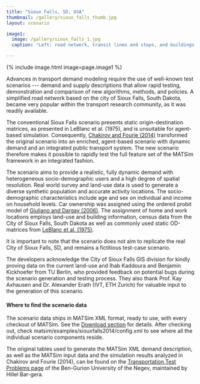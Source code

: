 ```yaml
---
title: "Sioux Falls, SD, USA"
thumbnail: /gallery/sioux_falls_thumb.jpg
layout: scenario

image1:
  image: /gallery/sioux_falls_1.jpg
  caption: "Left: road network, transit lines and stops, and buildings. Right: agents performing different activities shown with different colors."

---
```


{% include image.html image=page.image1 %}

Advances in transport demand modeling require the use of well-known test scenarios --- demand and supply descriptions that allow rapid testing, demonstration and comparison of new algorithms, methods, and policies. A simplified road network based on the city of Sioux Falls, South Dakota, became very popular within the transport research community, as it was readily available.

The conventional Sioux Falls scenario presents static origin-destination matrices, as presented in LeBlanc et al. (1975), and is unsuitable for agent-based simulation. Consequently, [Chakirov and Fourie (2014)](http://www.ivt.ethz.ch/vpl/publications/reports/ab978.pdf) transformed the original scenario into an enriched, agent-based scenario with dynamic demand and an integrated public transport system. The new scenario therefore makes it possible to rapidly test the full feature set of the MATSim framework in an integrated fashion.

The scenario aims to provide a realistic, fully dynamic demand with heterogeneous socio-demographic users and a high degree of spatial resolution. Real world survey and land-use data is used to generate a diverse synthetic population and accurate activity locations. The socio-demographic characteristics include age and sex on individual and income on household levels. Car ownership was assigned using the ordered probit model of [Giuliano and Dargay (2006)](http://dx.doi.org/doi:10.1016/j.tra.2005.03.002). The assignment of home and work locations employs land-use and building information, census data from the City of Sioux Falls, South Dakota as well as commonly used static OD-matrices from [LeBlanc et al. (1975)](http://dx.doi.org/doi:10.1287/trsc.9.3.183).

It is important to note that the scenario does not aim to replicate the real City of Sioux Falls, SD, and remains a fictitious test-case scenario.

The developers  acknowledge the City of Sioux Falls GIS division for kindly proving data on the current land-use and Ihab Kaddoura and Benjamin Kickhoefer from TU Berlin, who provided feedback on potential bugs during the scenario generation and testing process. They also thank Prof. Kay Axhausen and Dr. Alexander Erath (IVT, ETH Zurich) for valuable input to the generation of this scenario.

#### Where to find the scenario data

The scenario data ships in MATSim XML format, ready to use, with every checkout of MATSim. See the [Download section](/downloads) for details. After checking out, check matsim/examples/siouxfalls2014/config.xml to see where all the individual scenario components reside.

The original tables used to generate the MATSim XML demand description,  as well as the MATSim input data and the simulation results analyzed in Chakirov and Fourie (2014), can be found on the [Transportation Test Problems page](http://www.bgu.ac.il/~bargera/tntp/) of the Ben-Gurion University of the Negev, maintained by Hillel Bar-gera.



